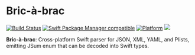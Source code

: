 Bric-à-brac
=======

[![Build Status](https://github.com/glimpseio/BricBrac/workflows/BricBrac%20CI/badge.svg?branch=main)](https://github.com/glimpseio/BricBrac/actions)
[![Swift Package Manager compatible](https://img.shields.io/badge/SPM-compatible-brightgreen.svg)](https://github.com/apple/swift-package-manager)
[![Platform](https://img.shields.io/badge/Platforms-macOS%20|%20Linux%20|%20Windows%20|%20iOS%20|%20tvOS%20|%20watchOS-lightgray.svg)](https://github.com/glimpseio/BricBrac/actions)
[![](https://tokei.rs/b1/github/marcprux/BricBrac)](https://github.com/marcprux/BricBrac)

**Bric-à-brac**: Cross-platform Swift parser for JSON, XML, YAML, and Plists, emitting JSum enum that can be decoded into Swift types.

